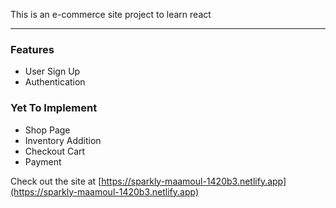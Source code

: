 This is an e-commerce site project to learn react

---

### Features
- User Sign Up
- Authentication

### Yet To Implement
- Shop Page
- Inventory Addition
- Checkout Cart
- Payment

Check out the site at [https://sparkly-maamoul-1420b3.netlify.app](https://sparkly-maamoul-1420b3.netlify.app)
